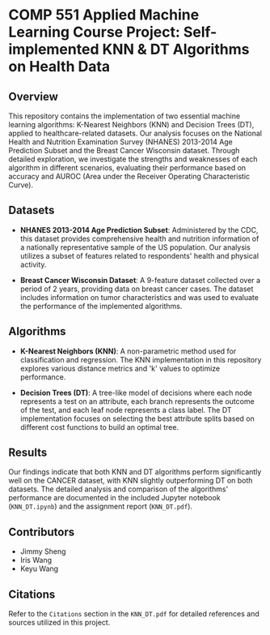 # COMP 551 Applied Machine Learning Course Project: Self-implemented KNN & DT Algorithms on Health Data

## Overview

This repository contains the implementation of two essential machine learning algorithms: K-Nearest Neighbors (KNN) and Decision Trees (DT), applied to healthcare-related datasets. Our analysis focuses on the National Health and Nutrition Examination Survey (NHANES) 2013-2014 Age Prediction Subset and the Breast Cancer Wisconsin dataset. Through detailed exploration, we investigate the strengths and weaknesses of each algorithm in different scenarios, evaluating their performance based on accuracy and AUROC (Area under the Receiver Operating Characteristic Curve).

## Datasets

- **NHANES 2013-2014 Age Prediction Subset**: Administered by the CDC, this dataset provides comprehensive health and nutrition information of a nationally representative sample of the US population. Our analysis utilizes a subset of features related to respondents' health and physical activity.

- **Breast Cancer Wisconsin Dataset**: A 9-feature dataset collected over a period of 2 years, providing data on breast cancer cases. The dataset includes information on tumor characteristics and was used to evaluate the performance of the implemented algorithms.

## Algorithms

- **K-Nearest Neighbors (KNN)**: A non-parametric method used for classification and regression. The KNN implementation in this repository explores various distance metrics and 'k' values to optimize performance.

- **Decision Trees (DT)**: A tree-like model of decisions where each node represents a test on an attribute, each branch represents the outcome of the test, and each leaf node represents a class label. The DT implementation focuses on selecting the best attribute splits based on different cost functions to build an optimal tree.

## Results

Our findings indicate that both KNN and DT algorithms perform significantly well on the CANCER dataset, with KNN slightly outperforming DT on both datasets. The detailed analysis and comparison of the algorithms' performance are documented in the included Jupyter notebook (`KNN_DT.ipynb`) and the assignment report (`KNN_DT.pdf`).

## Contributors

- Jimmy Sheng
- Iris Wang
- Keyu Wang

## Citations

Refer to the `Citations` section in the `KNN_DT.pdf` for detailed references and sources utilized in this project.
